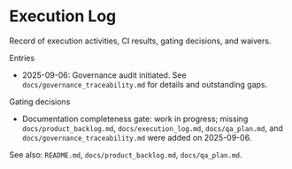 # Execution Log

Record of execution activities, CI results, gating decisions, and waivers.

Entries

- 2025-09-06: Governance audit initiated. See `docs/governance_traceability.md` for details and outstanding gaps.

Gating decisions

- Documentation completeness gate: work in progress; missing `docs/product_backlog.md`, `docs/execution_log.md`, `docs/qa_plan.md`, and `docs/governance_traceability.md` were added on 2025-09-06.

See also: `README.md`, `docs/product_backlog.md`, `docs/qa_plan.md`.
